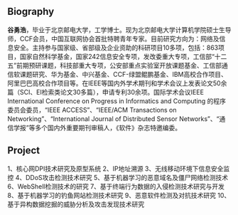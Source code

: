 ## Biography

**谷勇浩**，毕业于北京邮电大学，工学博士。现为北京邮电大学计算机学院硕士生导师，CCF会员，中国互联网协会首批特聘青年专家。目前研究方向为：网络及信息安全。主持参与国家级、省部级及企业资助的科研项目10多项，包括：863项目，国家自然科学基金，国家242信息安全专项，发改委重大专项，工信部“十二五”前期预研课题，科技部重大专项，公安部重点实验室开放课题基金、工信部通信软课题研究、华为基金、中兴基金、CCF-绿盟鲲鹏基金、IBM高校合作项目、阿里巴巴高校合作项目等。在IEEE等国内外学术期刊和学术会议上发表论文50余篇（SCI、EI检索类论文30多篇），申请专利30余项。国际学术会议IEEE International Conference on Progress in Informatics and Computing 的程序委员会委员，“IEEE ACCESS”、“IEEE/ACM Transactions on Networking”、“International Journal of Distributed Sensor Networks”、“通信学报”等多个国内外重要期刊审稿人，《软件》杂志特邀编委。

## Project
1、核心网DPI技术研究及原型系统
2、IP地址溯源
3、无线移动环境下信息安全监控
4、DDoS攻击检测技术研究
5、基于机器学习的恶意域名及僵尸网络检测技术
6、WebShell检测技术的研究
7、基于终端行为数据的入侵检测技术研究与开发
8、基于机器学习的钓鱼网站检测技术研究
9、恶意软件检测及对抗技术研究
10、基于异构数据挖掘的威胁分析及攻击发现技术研究
